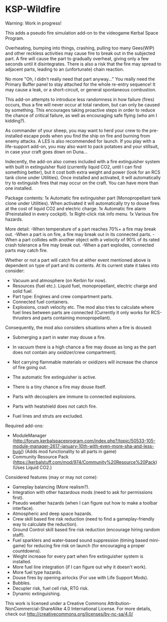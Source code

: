 # KSP-Wildfire

Warning: Work in progress!

This adds a pseudo fire simulation add-on to the videogame Kerbal Space Program.

Overheating, bumping into things, crashing, pulling too many Gees(WIP) and other reckless activities may cause fire to break out in the subjected part. A fire will cause the part to gradually overheat, giving only a few seconds until it disintegrates. There is also a risk that the fire may spread to adjacent parts, leading to an (unfortunate) chain reaction.

No more "Oh, I didn't really need that part anyway..." You really need the Primary Buffer panel to stay attached for the whole re-entry sequence! It may cause a leak, or a short-circuit, or general spontaneous combustion.

This add-on attempts to introduce less randomness in how failure (fires) occurs, thus a fire will never occur at total random, but can only be caused by something. This encourages taking proactive steps in order to reduce the chance of critical failure, as well as encouraging safe flying (who am I kidding?). 

As commander of your sheep, you may want to herd your crew to the pre-installed escape pods when you find the ship on fire and burning from enemy attacks. A LES is also recommended for launch. If you play with a life-support add-on, you may also want to pack potatoes and your stillsuit, in case your craft goes down on Duna...

Indecently, the add-on also comes included with a fire extinguisher system with built in extinguisher fluid (currently liquid CO2, until I can find something better), but it cost both extra weight and power (look for an RCS tank clone under Utilities). Once installed and activated, it will automatically try to extinguish fires that may occur on the craft. You can have more than one installed.


Package contents:
1x Automatic fire extinguisher part (Monopropellant tank clone under Utilities). When activated it will automatically try to douse fires at the cost of liquid CO2 and electric charge.
1x Automatic fire alarm (Preinstalled in every cockpit).
1x Right-click risk info menu.
1x Various fire hazards.


More detail:
-When temperature of a part reaches 70%+ a fire may break out.
-When a part is on fire, a fire may break out in its connected parts.
-When a part collides with another object with a velocity of 90% of its rated crash tolerance a fire may break out.
-When a part explodes, connected parts may catch fire.

Whether or not a part will catch fire at either event mentioned above is dependent on type of part and its contents. At its current state it takes into consider:
- Vacuum and atmosphere (on Kerbin for now).
- Resources (fuel etc.). Liquid fuel, monopropellant, electric charge and solid fuel.
- Part type: Engines and crew compartment parts.
- Connected fuel containers.
- Explosions, crash velocity etc.
The mod also tries to calculate where fuel lines between parts are connected (Currently it only works for RCS-thrusters and parts containing monopropellant).

Consequently, the mod also considers situations when a fire is doused:
- Submerging a part in water may douse a fire.
- In vacuum there is a high chance a fire may douse as long as the part does not contain any oxidizer/crew compartment).
- Not carrying flammable materials or oxidizers will increase the chance of fire going out.
- The automatic fire extinguisher is active.
- There is a tiny chance a fire may douse itself.

- Parts with decouplers are immune to connected explosions.
- Parts with heatshield does not catch fire.
- Fuel lines and struts are excluded.


Required add-ons:
- ModuleManager (http://forum.kerbalspaceprogram.com/index.php?/topic/50533-105-module-manager-2617-january-10th-with-even-more-sha-and-less-bug/) (Adds mod functionality to all parts in game)
- Community Resource Pack (https://kerbalstuff.com/mod/974/Community%20Resource%20Pack) (Uses Liquid CO2.)


Considered features (may or may not come):
- Gameplay balancing (More realism?).
- Integration with other hazardous mods (need to ask for permissions first).
- Pseudo weather hazards (when I can figure out how to make a toolbar interface).
- Atmospheric and deep space hazards.
- Crew skill based fire risk reduction (need to find a gameplay-friendly way to calculate the reduction).
- Ground Control skill based fire risk reduction (encourage hiring random staff).
- Fuel sparklers and water-based sound suppression (timing based mini-game) for reducing fire risk on launch (for encouraging a proper     countdowns).
- Weight increase for every part when fire extinguisher system is installed.
- More fuel line integration (if I can figure out why it doesn't work).
- More fuel type hazards.
- Douse fires by opening airlocks (For use with Life Support Mods).
- Bubbles.
- Decupler risk, fuel cell risk, RTG risk.
- Dynamic extinguishing.

This work is licensed under a Creative Commons Attribution-NonCommercial-ShareAlike 4.0 International License.
For more details, check out http://creativecommons.org/licenses/by-nc-sa/4.0/
